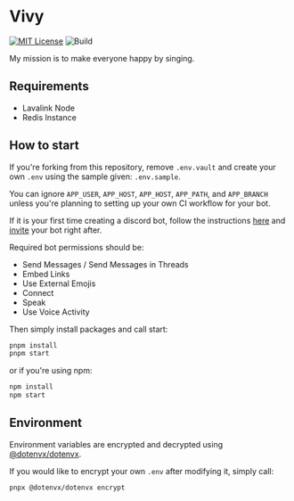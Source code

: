 # Vivy

[![MIT License](https://img.shields.io/badge/License-MIT-green.svg)](https://choosealicense.com/licenses/mit/)
![Build](https://github.com/gavenda/vivy.js/actions/workflows/build.yml/badge.svg)


My mission is to make everyone happy by singing.

## Requirements
- Lavalink Node
- Redis Instance

## How to start

If you're forking from this repository, remove `.env.vault` and create your own `.env` using the sample given: `.env.sample`.

You can ignore `APP_USER`, `APP_HOST`, `APP_HOST`, `APP_PATH`, and `APP_BRANCH` unless you're planning to setting up your own CI workflow for your bot.

If it is your first time creating a discord bot, follow the instructions [here](https://discordjs.guide/preparations/setting-up-a-bot-application.html) and [invite](https://discordjs.guide/preparations/adding-your-bot-to-servers.html#bot-invite-links) your bot right after.

Required bot permissions should be:
- Send Messages / Send Messages in Threads
- Embed Links
- Use External Emojis
- Connect
- Speak
- Use Voice Activity

Then simply install packages and call start:

```bash
pnpm install
pnpm start
```

or if you're using npm:

```bash
npm install
npm start
```

## Environment

Environment variables are encrypted and decrypted using [@dotenvx/dotenvx](https://github.com/dotenvx/dotenvx).

If you would like to encrypt your own `.env` after modifying it, simply call: 
```bash
pnpx @dotenvx/dotenvx encrypt
```
